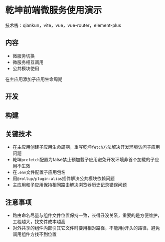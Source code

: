 # 乾坤前端微服务使用演示

技术栈：qiankun，vite，vue，vue-router，element-plus
## 内容

- 微服务切换
- 微服务相互调用
- 公共模块使用

在主应用添加子应用生命周期

## 开发

## 构建

## 关键技术

- 在主应用创建子应用生命周期，重写乾坤`fetch`方法解决开发环境访问子应用问题
- 乾坤`prefetch`配置为false禁止预加载子应用避免开发环境非首个加载的子应用不生效
- 在`.env`文件配置子应用包名
- 用`@rollup/plugin-alias`插件解决公共模块依赖问题
- 主应用和子应用保持相同路由解决浏览器历史记录错误问题

## 注意事项

- 路由命名尽量与组件文件位置保持一致，长得丑没关系，重要的是方便维护，工程越大，找文件成本越高
- 对外共享的组件内部引其它文件时要用相对路径，不能用`@`开头的路径，避免调用组件方找不到位置
